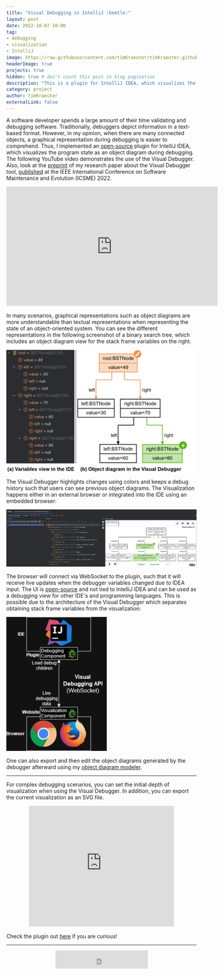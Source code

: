 ```yaml
---
title: "Visual Debugging in IntelliJ :beetle:"
layout: post
date: 2022-10-07 10:00
tag:
- debugging
- visualization
- IntelliJ
image: https://raw.githubusercontent.com/timKraeuter/timKraeuter.github.io/master/assets/images/visualDebugger/pluginIcon.png
headerImage: true
projects: true
hidden: true # don't count this post in blog pagination
description: "This is a plugin for IntelliJ IDEA, which visualizes the program state as an object diagram during debugging."
category: project
author: timKraeuter
externalLink: false
---
```


A software developer spends a large amount of their time validating and debugging software.
Traditionally, debuggers depict information in a text-based format.
However, in my opinion, when there are many connected objects, a graphical representation during debugging is easier to comprehend.
Thus, I implemented an [open-source](https://github.com/timKraeuter/VisualDebugger) plugin for IntelliJ IDEA, which visualizes the program state as an object diagram during debugging.
The following YouTube video demonstrates the use of the Visual Debugger.
Also, look at the [preprint](https://raw.githubusercontent.com/timKraeuter/timKraeuter.github.io/master/assets/publications/The_Visual_Debugger_Tool.pdf) of my research paper about the Visual Debugger tool, [published](https://doi.org/10.1109/ICSME55016.2022.00066) at the IEEE International Conference on Software Maintenance and Evolution (ICSME) 2022.

<div style="text-align:center">
<iframe width="560" height="315" src="https://www.youtube.com/watch?v=LsAMTnLxWJw" title="Visual Debugger 2.0 Demonstration" frameborder="0" allow="accelerometer; autoplay; clipboard-write; encrypted-media; gyroscope; picture-in-picture" allowfullscreen></iframe>
</div>

In many scenarios, graphical representations such as object diagrams are more understandable than textual representations when representing the state of an object-oriented system.
You can see the different representations in the following screenshot of a binary search tree, which includes an object diagram view for the stack frame variables on the right.

![Screenshot embedded browser](https://raw.githubusercontent.com/timKraeuter/timKraeuter.github.io/master/assets/images/visualDebugger/variables.png)

The Visual Debugger highlights changes using colors and keeps a debug history such that users can see previous object diagrams.
The Visualization happens either in an external browser or integrated into the IDE using an embedded browser:

![Screenshot embedded browser](https://raw.githubusercontent.com/timKraeuter/timKraeuter.github.io/master/assets/images/visualDebugger/ide-screenshot.png)

The browser will connect via WebSocket to the plugin, such that it will receive live updates when the debugger variables changed due to IDEA input.
The UI is [open-source](https://github.com/timKraeuter/object-diagram-js/tree/master/debugger) and not tied to IntelliJ IDEA and can be used as a debugging view for other IDE's and programming languages.
This is possible due to the architecture of the Visual Debugger which separates obtaining stack frame variables from the visualization:

![Architecture of the Visual Debugger](https://raw.githubusercontent.com/timKraeuter/timKraeuter.github.io/master/assets/images/visualDebugger/architecture.png)

One can also export and then edit the object diagrams generated by the debugger afterward using my [object diagram modeler](https://timkraeuter.com/object-diagram-js/).

---

For complex debugging scenarios, you can set the initial depth of visualization when using the Visual Debugger.
In addition, you can export the current visualization as an SVG file.

<div style="text-align:center">
    <iframe frameborder="none" width="384px" height="319px" src="https://plugins.jetbrains.com/embeddable/card/16851"></iframe>
</div>

Check the plugin out [here](https://plugins.jetbrains.com/plugin/16851-visual-debugger) if you are curious!

---

<div style="text-align:center">
    <iframe frameborder="none" width="245px" height="48px" src="https://plugins.jetbrains.com/embeddable/install/16851"></iframe>
</div>
